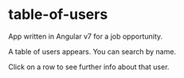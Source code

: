 # table-of-users

App written in Angular v7 for a job opportunity.

A table of users appears.  You can search by name.

Click on a row to see further info about that user.
